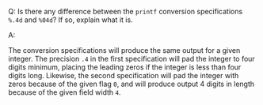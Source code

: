 Q: Is there any difference between the `printf` conversion specifications `%.4d`
and `%04d`? If so, explain what it is.

A:

The conversion specifications will produce the same output for a given integer.
The precision `.4` in the first specification will pad the integer to four
digits minimum, placing the leading zeros if the integer is less than four
digits long. Likewise, the second specification will pad the integer with zeros
because of the given flag `0`, and will produce output 4 digits in length
because of the given field width `4`.
